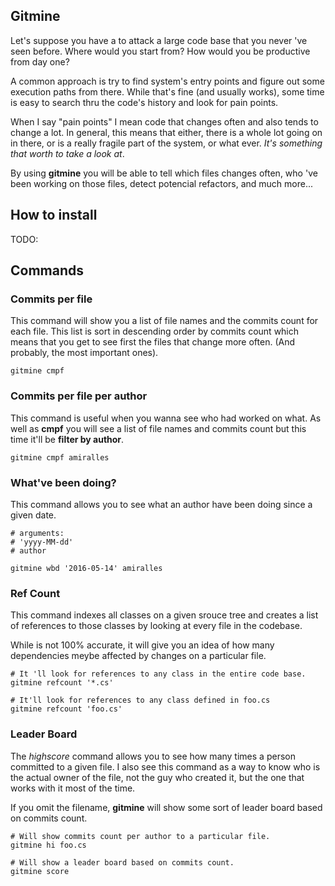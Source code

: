 ## Gitmine
Let's suppose you have a to attack a large code base that you never 've seen
before. Where would you start from? How would you be productive from day one?

A common approach is try to find system's entry points and figure out some
execution paths from there. While that's fine (and usually works), 
some time is easy to search thru the code's history and look for pain points.

When I say "pain points" I mean code that changes often and also tends to 
change a lot. In general, this means that either, there is a whole lot 
going on in there, or is a really fragile part of the system, 
or what ever. *It's something that worth to take a look at*.

By using **gitmine** you will be able to tell which files changes 
often, who 've been working on those files, detect potencial refactors, 
and much more...

## How to install
TODO: 

## Commands
### Commits per file
This command will show you a list of file names and the commits count for each
file. This list is sort in descending order by commits count which means that 
you get to see first the files that change more often. (And probably, 
the most important ones).

```
gitmine cmpf
```

### Commits per file per author
This command is useful when you wanna see who had worked on 
what. As well as **cmpf** you will see a list of file names and commits count 
but this time it'll be **filter by author**.

```
gitmine cmpf amiralles
```
### What've been doing?
This command allows you to see what an author have been doing since a
given date.

```
# arguments:
# 'yyyy-MM-dd'
# author

gitmine wbd '2016-05-14' amiralles

```

### Ref Count
This command indexes all classes on a given srouce tree and creates a list
of references to those classes by looking at every file in the codebase.

While is not 100% accurate, it will give you an
idea of how many dependencies meybe affected by changes on a particular file.

```
# It 'll look for references to any class in the entire code base.
gitmine refcount '*.cs'

# It'll look for references to any class defined in foo.cs
gitmine refcount 'foo.cs'
```

### Leader Board
The *highscore* command allows you to see how many times a person committed to a given file. I
also see this command as a way to know who is the actual owner of the file, not the
guy who created it, but the one that works with it most of the time.

If you omit the filename, **gitmine** will show some sort of leader board based on
commits count.

```
# Will show commits count per author to a particular file.
gitmine hi foo.cs
```

```
# Will show a leader board based on commits count.
gitmine score
```





